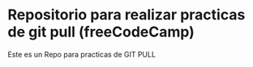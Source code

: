 # Repositorio para realizar practicas de git pull (freeCodeCamp)
Este es un Repo para practicas  de GIT PULL
